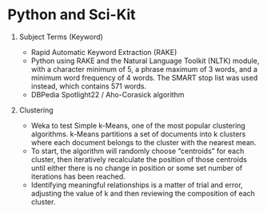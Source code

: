 # Python and Sci-Kit


1.  Subject Terms (Keyword)

    -  Rapid Automatic Keyword Extraction (RAKE)
    -  Python using RAKE and the Natural Language Toolkit (NLTK)
    module, with a character minimum of 5, a phrase maximum of 3 words,
    and a minimum word frequency of 4 words. The SMART stop list was used instead, which contains 571
    words. 
    -  DBPedia Spotlight22 / Aho-Corasick algorithm

1.  Clustering
    -  Weka to test Simple k-Means, one of the
    most popular clustering algorithms. k-Means partitions a set of documents
    into k clusters where each document belongs to the cluster with the nearest
    mean. 
    -  To start, the algorithm will randomly choose “centroids” for
    each cluster, then iteratively recalculate the position of those centroids
    until either there is no change in position or some set number of iterations
    has been reached. 
    -  Identifying meaningful relationships is a matter of
    trial and error, adjusting the value of k and then reviewing the composition
    of each cluster.

